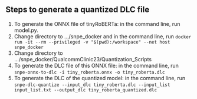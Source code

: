 ## Steps to generate a quantized DLC file
1. To generate the ONNX file of tinyRoBERTa: in the command line, run model.py.
2. Change directory to .../snpe_docker and in the command line, run `docker run -it --rm --privileged -v "$(pwd):/workspace" --net host snpe_docker`
3. Change directory to .../snpe_docker/QualcommClinic23/Quantization_Scripts
4. To generate the DLC file of this ONNX file: in the command line, run `snpe-onnx-to-dlc -i tiny_roberta.onnx -o tiny_roberta.dlc`
5. To generate the DLC of the quantized model: in the command line, run `snpe-dlc-quantize --input_dlc tiny_roberta.dlc --input_list input_list.txt --output_dlc tiny_roberta_quantized.dlc`